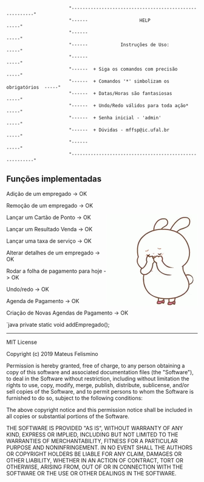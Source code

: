                            "--------------------------------------------------------"
                           "------                   HELP                      -----"
                           "------                                             -----"
                           "------            Instruções de Uso:               -----"
                           "------                                             -----"
                           "------  + Siga os comandos com precisão            -----"
                           "------  + Comandos '*' simbolizam os obrigatórios  -----"  
                           "------  + Datas/Horas são fantasiosas              -----"
                           "------  + Undo/Redo válidos para toda ação*        -----"
                           "------  + Senha inicial - 'admin'                  -----"
                           "------  + Dúvidas - mffsp@ic.ufal.br               -----"
                           "------                                             -----"
                           "--------------------------------------------------------"
      
      


## Funções implementadas

Adição de um empregado -> OK

Remoção de um empregado -> OK

<img src="source/giphy.gif" align= "right">

Lançar um Cartão de Ponto -> OK

Lançar um Resultado Venda -> OK

Lançar uma taxa de serviço -> OK

Alterar detalhes de um empregado -> OK

Rodar a folha de pagamento para hoje -> OK

Undo/redo -> OK

Agenda de Pagamento -> OK

Criação de Novas Agendas de Pagamento -> OK

`java
private static void addEmpregado();

-----------
MIT License

Copyright (c) 2019 Mateus Felismino

Permission is hereby granted, free of charge, to any person obtaining a copy
of this software and associated documentation files (the "Software"), to deal
in the Software without restriction, including without limitation the rights
to use, copy, modify, merge, publish, distribute, sublicense, and/or sell
copies of the Software, and to permit persons to whom the Software is
furnished to do so, subject to the following conditions:

The above copyright notice and this permission notice shall be included in all
copies or substantial portions of the Software.

THE SOFTWARE IS PROVIDED "AS IS", WITHOUT WARRANTY OF ANY KIND, EXPRESS OR
IMPLIED, INCLUDING BUT NOT LIMITED TO THE WARRANTIES OF MERCHANTABILITY,
FITNESS FOR A PARTICULAR PURPOSE AND NONINFRINGEMENT. IN NO EVENT SHALL THE
AUTHORS OR COPYRIGHT HOLDERS BE LIABLE FOR ANY CLAIM, DAMAGES OR OTHER
LIABILITY, WHETHER IN AN ACTION OF CONTRACT, TORT OR OTHERWISE, ARISING FROM,
OUT OF OR IN CONNECTION WITH THE SOFTWARE OR THE USE OR OTHER DEALINGS IN THE
SOFTWARE.
